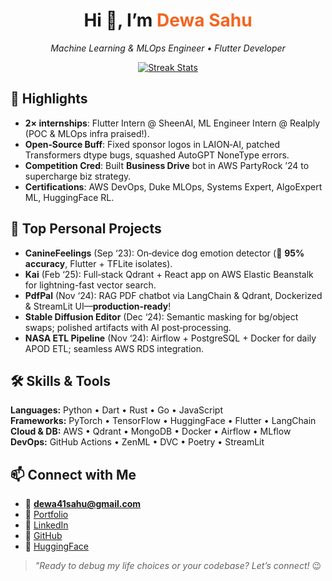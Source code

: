 <!-- Introduction -->
<h1 align="center">Hi 👋, I’m <span style="color:#f36521;"><strong>Dewa Sahu</strong></span></h1>
<p align="center"><em>Machine Learning &amp; MLOps Engineer • Flutter Developer</em></p>

<!-- Quick Stats -->
<p align="center">
  <a href="https://github-readme-streak-stats.herokuapp.com/?user=dewasahu2003&theme=dark"><img src="https://github-readme-streak-stats.herokuapp.com/?user=dewasahu2003&theme=dark" alt="Streak Stats"/></a>
</p>

<!-- Highlights -->
## 🌟 **Highlights**
- **2× internships**: Flutter Intern @ SheenAI, ML Engineer Intern @ Realply (POC & MLOps infra praised!).
- **Open‑Source Buff**: Fixed sponsor logos in LAION‑AI, patched Transformers dtype bugs, squashed AutoGPT NoneType errors.
- **Competition Cred**: Built **Business Drive** bot in AWS PartyRock ’24 to supercharge biz strategy.
- **Certifications**: AWS DevOps, Duke MLOps, Systems Expert, AlgoExpert ML, HuggingFace RL.

<!-- Personal Projects -->
## 🚀 **Top Personal Projects**
- **CanineFeelings** (Sep ‘23): On‑device dog emotion detector (🎯 **95% accuracy**, Flutter + TFLite isolates).
- **Kai** (Feb ‘25): Full‑stack Qdrant + React app on AWS Elastic Beanstalk for lightning-fast vector search.
- **PdfPal** (Nov ‘24): RAG PDF chatbot via LangChain & Qdrant, Dockerized & StreamLit UI—**production‑ready**!
- **Stable Diffusion Editor** (Dec ‘24): Semantic masking for bg/object swaps; polished artifacts with AI post‑processing.
- **NASA ETL Pipeline** (Nov ‘24): Airflow + PostgreSQL + Docker for daily APOD ETL; seamless AWS RDS integration.

<!-- Skills -->
## 🛠️ **Skills &amp; Tools**
**Languages:** Python • Dart • Rust • Go • JavaScript  
**Frameworks:** PyTorch • TensorFlow • HuggingFace • Flutter • LangChain  
**Cloud & DB:** AWS • Qdrant • MongoDB • Docker • Airflow • MLflow  
**DevOps:** GitHub Actions • ZenML • DVC • Poetry • StreamLit  

<!-- Contact -->
## 📫 **Connect with Me**
- 📧 <strong>dewa41sahu@gmail.com</strong>
- 🔗 [Portfolio](https://portfolio-beryl-seven-13.vercel.app/)
- 💼 [LinkedIn](https://www.linkedin.com/in/dewasahu)
- 🐙 [GitHub](https://github.com/dewasahu2003)
- 🤗 [HuggingFace](https://huggingface.co/Dewa)

<!-- Humor -->
> _"Ready to debug my life choices or your codebase? Let’s connect!_ 😉

